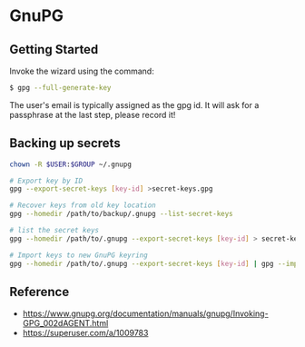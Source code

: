 # GnuPG

## Getting Started

Invoke the wizard using the command:

```bash
$ gpg --full-generate-key
```

The user's email is typically assigned as the gpg id.
It will ask for a passphrase at the last step, please record it!

## Backing up secrets

```bash
chown -R $USER:$GROUP ~/.gnupg

# Export key by ID
gpg --export-secret-keys [key-id] >secret-keys.gpg

# Recover keys from old key location
gpg --homedir /path/to/backup/.gnupg --list-secret-keys

# list the secret keys
gpg --homedir /path/to/.gnupg --export-secret-keys [key-id] > secret-keys.gpg

# Import keys to new GnuPG keyring
gpg --homedir /path/to/.gnupg --export-secret-keys [key-id] | gpg --import
```

## Reference

- https://www.gnupg.org/documentation/manuals/gnupg/Invoking-GPG_002dAGENT.html
- https://superuser.com/a/1009783
